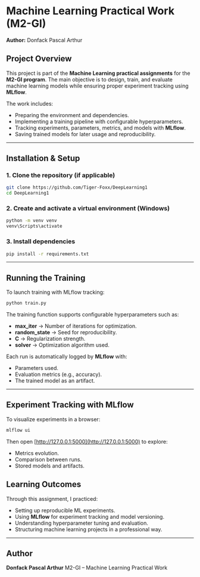 # Machine Learning Practical Work (M2-GI)

**Author:** Donfack Pascal Arthur

## Project Overview

This project is part of the **Machine Learning practical assignments** for the **M2-GI program**.
The main objective is to design, train, and evaluate machine learning models while ensuring proper experiment tracking using **MLflow**.

The work includes:

* Preparing the environment and dependencies.
* Implementing a training pipeline with configurable hyperparameters.
* Tracking experiments, parameters, metrics, and models with **MLflow**.
* Saving trained models for later usage and reproducibility.

---

## Installation & Setup

### 1. Clone the repository (if applicable)

```bash
git clone https://github.com/Tiger-Foxx/DeepLearning1
cd DeepLearning1
```

### 2. Create and activate a virtual environment (Windows)

```bash
python -m venv venv
venv\Scripts\activate
```

### 3. Install dependencies

```bash
pip install -r requirements.txt
```

---

## Running the Training

To launch training with MLflow tracking:

```bash
python train.py
```

The training function supports configurable hyperparameters such as:

* **max\_iter** → Number of iterations for optimization.
* **random\_state** → Seed for reproducibility.
* **C** → Regularization strength.
* **solver** → Optimization algorithm used.

Each run is automatically logged by **MLflow** with:

* Parameters used.
* Evaluation metrics (e.g., accuracy).
* The trained model as an artifact.

---

## Experiment Tracking with MLflow

To visualize experiments in a browser:

```bash
mlflow ui
```

Then open [http://127.0.0.1:5000](http://127.0.0.1:5000) to explore:

* Metrics evolution.
* Comparison between runs.
* Stored models and artifacts.


## Learning Outcomes

Through this assignment, I practiced:

* Setting up reproducible ML experiments.
* Using **MLflow** for experiment tracking and model versioning.
* Understanding hyperparameter tuning and evaluation.
* Structuring machine learning projects in a professional way.

---

## Author

**Donfack Pascal Arthur**
M2-GI – Machine Learning Practical Work
